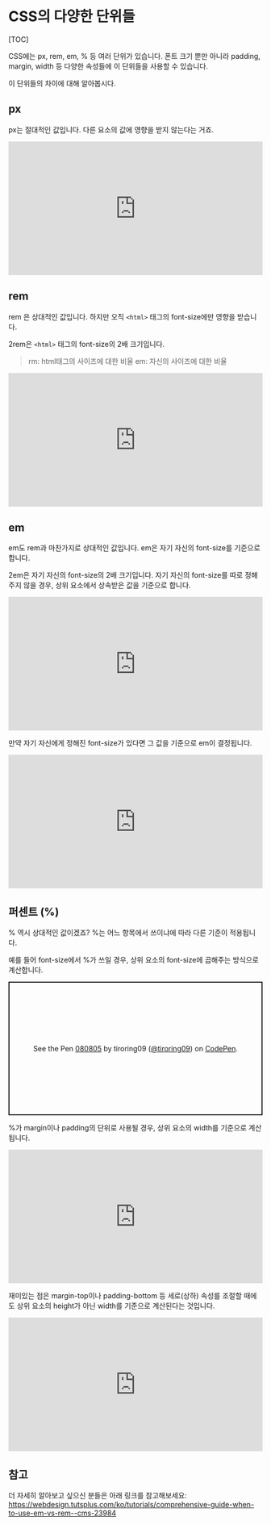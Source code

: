 # CSS의 다양한 단위들

[TOC]

CSS에는 px, rem, em, % 등 여러 단위가 있습니다. 폰트 크기 뿐만 아니라 padding, margin, width 등 다양한 속성들에 이 단위들을 사용할 수 있습니다.

이 단위들의 차이에 대해 알아봅시다.

## px

px는 절대적인 값입니다. 다른 요소의 값에 영향을 받지 않는다는 거죠.

<iframe height="265" style="width: 100%;" scrolling="no" title="080801" src="https://codepen.io/tiroring09/embed/VwvMJaV?height=265&theme-id=default&default-tab=css,result" frameborder="no" allowtransparency="true" allowfullscreen="true" loading="lazy">
  See the Pen <a href='https://codepen.io/tiroring09/pen/VwvMJaV'>080801</a> by tiroring09
  (<a href='https://codepen.io/tiroring09'>@tiroring09</a>) on <a href='https://codepen.io'>CodePen</a>.
</iframe>

## rem

rem 은 상대적인 값입니다. 하지만 오직 `<html>` 태그의 font-size에만 영향을 받습니다.

2rem은 `<html>` 태그의 font-size의 2배 크기입니다.

> rm: html태그의 사이즈에 대한 비율
> em: 자신의 사이즈에 대한 비율

<iframe height="265" style="width: 100%;" scrolling="no" title="080802" src="https://codepen.io/tiroring09/embed/jObGjrr?height=265&theme-id=default&default-tab=css,result" frameborder="no" allowtransparency="true" allowfullscreen="true" loading="lazy">
  See the Pen <a href='https://codepen.io/tiroring09/pen/jObGjrr'>080802</a> by tiroring09
  (<a href='https://codepen.io/tiroring09'>@tiroring09</a>) on <a href='https://codepen.io'>CodePen</a>.
</iframe>

## em

em도 rem과 마찬가지로 상대적인 값입니다. em은 자기 자신의 font-size를 기준으로 합니다.

2em은 자기 자신의 font-size의 2배 크기입니다. 자기 자신의 font-size를 따로 정해주지 않을 경우, 상위 요소에서 상속받은 값을 기준으로 합니다.

<iframe height="265" style="width: 100%;" scrolling="no" title="080803" src="https://codepen.io/tiroring09/embed/dyYVBXg?height=265&theme-id=default&default-tab=css,result" frameborder="no" allowtransparency="true" allowfullscreen="true" loading="lazy">
  See the Pen <a href='https://codepen.io/tiroring09/pen/dyYVBXg'>080803</a> by tiroring09
  (<a href='https://codepen.io/tiroring09'>@tiroring09</a>) on <a href='https://codepen.io'>CodePen</a>.
</iframe>


만약 자기 자신에게 정해진 font-size가 있다면 그 값을 기준으로 em이 결정됩니다.

<iframe height="265" style="width: 100%;" scrolling="no" title="080804" src="https://codepen.io/tiroring09/embed/BaowgLa?height=265&theme-id=default&default-tab=css,result" frameborder="no" allowtransparency="true" allowfullscreen="true" loading="lazy">
  See the Pen <a href='https://codepen.io/tiroring09/pen/BaowgLa'>080804</a> by tiroring09
  (<a href='https://codepen.io/tiroring09'>@tiroring09</a>) on <a href='https://codepen.io'>CodePen</a>.
</iframe>

## 퍼센트 (%)

% 역시 상대적인 값이겠죠? %는 어느 항목에서 쓰이냐에 따라 다른 기준이 적용됩니다.

예를 들어 font-size에서 %가 쓰일 경우, 상위 요소의 font-size에 곱해주는 방식으로 계산합니다.

<p class="codepen" data-height="265" data-theme-id="default" data-default-tab="css,result" data-user="tiroring09" data-slug-hash="PoPJrWY" style="height: 265px; box-sizing: border-box; display: flex; align-items: center; justify-content: center; border: 2px solid; margin: 1em 0; padding: 1em;" data-pen-title="080805">
  <span>See the Pen <a href="https://codepen.io/tiroring09/pen/PoPJrWY">
  080805</a> by tiroring09 (<a href="https://codepen.io/tiroring09">@tiroring09</a>)
  on <a href="https://codepen.io">CodePen</a>.</span>
</p>
<script async src="https://static.codepen.io/assets/embed/ei.js"></script>


%가 margin이나 padding의 단위로 사용될 경우, 상위 요소의 width를 기준으로 계산됩니다.

<iframe height="265" style="width: 100%;" scrolling="no" title="080806" src="https://codepen.io/tiroring09/embed/yLYzdgM?height=265&theme-id=default&default-tab=css,result" frameborder="no" allowtransparency="true" allowfullscreen="true" loading="lazy">
  See the Pen <a href='https://codepen.io/tiroring09/pen/yLYzdgM'>080806</a> by tiroring09
  (<a href='https://codepen.io/tiroring09'>@tiroring09</a>) on <a href='https://codepen.io'>CodePen</a>.
</iframe>


재미있는 점은 margin-top이나 padding-bottom 등 세로(상하) 속성를 조절할 때에도 상위 요소의 height가 아닌 width를 기준으로 계산된다는 것입니다.

<iframe height="265" style="width: 100%;" scrolling="no" title="080807" src="https://codepen.io/tiroring09/embed/abvLgpY?height=265&theme-id=default&default-tab=css,result" frameborder="no" allowtransparency="true" allowfullscreen="true" loading="lazy">
  See the Pen <a href='https://codepen.io/tiroring09/pen/abvLgpY'>080807</a> by tiroring09
  (<a href='https://codepen.io/tiroring09'>@tiroring09</a>) on <a href='https://codepen.io'>CodePen</a>.
</iframe>

## 참고

더 자세히 알아보고 싶으신 분들은 아래 링크를 참고해보세요: https://webdesign.tutsplus.com/ko/tutorials/comprehensive-guide-when-to-use-em-vs-rem--cms-23984